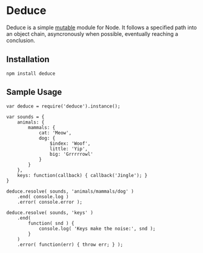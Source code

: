 # Deduce

Deduce is a simple [mutable](http://github.com/NateFerrero/mutable) module for Node. It follows a specified path into an object chain, asyncronously when possible, eventually reaching a conclusion.

## Installation

    npm install deduce

## Sample Usage

    var deduce = require('deduce').instance();
    
    var sounds = {
        animals: {
            mammals: {
                cat: 'Meow',
                dog: {
                    $index: 'Woof',
                    little: 'Yip',
                    big: 'Grrrrrowl'
                }
            }
        },
        keys: function(callback) { callback('Jingle'); }
    }

    deduce.resolve( sounds, 'animals/mammals/dog' )
        .end( console.log )
        .error( console.error );

    deduce.resolve( sounds, 'keys' )
        .end(
            function( snd ) {
                console.log( 'Keys make the noise:', snd ); 
            }
        )
        .error( function(err) { throw err; } );
